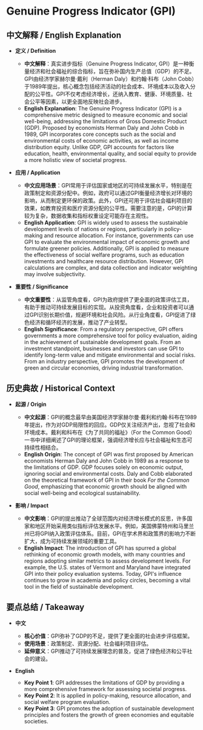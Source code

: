 # Genuine Progress Indicator (GPI)

## 中文解释 / English Explanation

* **定义 / Definition**  
  - **中文解释**：真实进步指标（Genuine Progress Indicator, GPI）是一种衡量经济和社会福祉的综合指标，旨在弥补国内生产总值（GDP）的不足。GPI由经济学家赫尔曼·戴利（Herman Daly）和约翰·科布（John Cobb）于1989年提出，核心概念包括经济活动的社会成本、环境成本以及收入分配的公平性。GPI不仅考虑经济增长，还纳入教育、健康、环境质量、社会公平等因素，以更全面地反映社会进步。  
  - **English Explanation**: The Genuine Progress Indicator (GPI) is a comprehensive metric designed to measure economic and social well-being, addressing the limitations of Gross Domestic Product (GDP). Proposed by economists Herman Daly and John Cobb in 1989, GPI incorporates core concepts such as the social and environmental costs of economic activities, as well as income distribution equity. Unlike GDP, GPI accounts for factors like education, health, environmental quality, and social equity to provide a more holistic view of societal progress.

* **应用 / Application**  
  - **中文应用场景**：GPI常用于评估国家或地区的可持续发展水平，特别是在政策制定和资源分配中。例如，政府可以通过GPI衡量经济增长对环境的影响，从而制定更环保的政策。此外，GPI还可用于评估社会福利项目的效果，如教育投资和医疗资源分配的公平性。需要注意的是，GPI的计算较为复杂，数据收集和指标权重设定可能存在主观性。  
  - **English Application**: GPI is widely used to assess the sustainable development levels of nations or regions, particularly in policy-making and resource allocation. For instance, governments can use GPI to evaluate the environmental impact of economic growth and formulate greener policies. Additionally, GPI is applied to measure the effectiveness of social welfare programs, such as education investments and healthcare resource distribution. However, GPI calculations are complex, and data collection and indicator weighting may involve subjectivity.

* **重要性 / Significance**  
  - **中文重要性**：从监管角度看，GPI为政府提供了更全面的政策评估工具，有助于推动可持续发展目标的实现。从投资角度看，企业和投资者可以通过GPI识别长期价值，规避环境和社会风险。从行业角度看，GPI促进了绿色经济和循环经济的发展，推动了产业转型。  
  - **English Significance**: From a regulatory perspective, GPI offers governments a more comprehensive tool for policy evaluation, aiding in the achievement of sustainable development goals. From an investment standpoint, businesses and investors can use GPI to identify long-term value and mitigate environmental and social risks. From an industry perspective, GPI promotes the development of green and circular economies, driving industrial transformation.

## 历史典故 / Historical Context

* **起源 / Origin**  
  - **中文起源**：GPI的概念最早由美国经济学家赫尔曼·戴利和约翰·科布在1989年提出，作为对GDP局限性的回应。GDP仅关注经济产出，忽视了社会和环境成本。戴利和科布在《为了共同的福祉》（For the Common Good）一书中详细阐述了GPI的理论框架，强调经济增长应与社会福祉和生态可持续性相结合。  
  - **English Origin**: The concept of GPI was first proposed by American economists Herman Daly and John Cobb in 1989 as a response to the limitations of GDP. GDP focuses solely on economic output, ignoring social and environmental costs. Daly and Cobb elaborated on the theoretical framework of GPI in their book *For the Common Good*, emphasizing that economic growth should be aligned with social well-being and ecological sustainability.

* **影响 / Impact**  
  - **中文影响**：GPI的提出推动了全球范围内对经济增长模式的反思，许多国家和地区开始采用类似指标评估发展水平。例如，美国佛蒙特州和马里兰州已将GPI纳入政策评估体系。目前，GPI在学术界和政策界的影响力不断扩大，成为可持续发展领域的重要工具。  
  - **English Impact**: The introduction of GPI has spurred a global rethinking of economic growth models, with many countries and regions adopting similar metrics to assess development levels. For example, the U.S. states of Vermont and Maryland have integrated GPI into their policy evaluation systems. Today, GPI's influence continues to grow in academia and policy circles, becoming a vital tool in the field of sustainable development.

## 要点总结 / Takeaway

* **中文**  
  - **核心价值**：GPI弥补了GDP的不足，提供了更全面的社会进步评估框架。  
  - **使用场景**：政策制定、资源分配、社会福利项目评估。  
  - **延伸意义**：GPI推动了可持续发展理念的普及，促进了绿色经济和公平社会的建设。

* **English**  
  - **Key Point 1**: GPI addresses the limitations of GDP by providing a more comprehensive framework for assessing societal progress.  
  - **Key Point 2**: It is applied in policy-making, resource allocation, and social welfare program evaluation.  
  - **Key Point 3**: GPI promotes the adoption of sustainable development principles and fosters the growth of green economies and equitable societies.